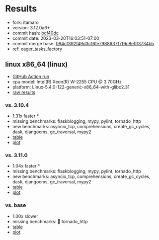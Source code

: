 # Results

- fork: itamaro
- version: 3.12.0a6+
- commit hash: [bcf40dc](https://github.com/itamaro/cpython/commit/bcf40dc)
- commit date: 2023-03-20T16:03:51-07:00
- commit merge base: [094cf392f49d3c16fe798863717f6c8e0f3734bb](https://github.com/itamaro/cpython/commit/094cf392f49d3c16fe798863717f6c8e0f3734bb)
- ref: eager_tasks_factory

## linux x86_64 (linux)

- [GitHub Action run](https://github.com/faster-cpython/benchmarking/actions/runs/4475369618)
- cpu model: Intel(R) Xeon(R) W-2255 CPU @ 3.70GHz
- platform: Linux-5.4.0-122-generic-x86_64-with-glibc2.31
- [raw results](bm-20230320-linux-x86_64-itamaro-eager_tasks_factory-3.12.0a6%2B-bcf40dc.json)

### vs. 3.10.4

- 1.31x faster \*
- missing benchmarks: flaskblogging, mypy, pylint, tornado_http
- new benchmarks: asyncio_tcp, comprehensions, create_gc_cycles, dask, djangocms, gc_traversal, mypy2
- [table](bm-20230320-linux-x86_64-itamaro-eager_tasks_factory-3.12.0a6%2B-bcf40dc-vs-3.10.4.md)
- [plot](bm-20230320-linux-x86_64-itamaro-eager_tasks_factory-3.12.0a6%2B-bcf40dc-vs-3.10.4.png)

### vs. 3.11.0

- 1.04x faster \*
- missing benchmarks: flaskblogging, mypy, pylint, tornado_http
- new benchmarks: asyncio_tcp, comprehensions, create_gc_cycles, dask, djangocms, gc_traversal, mypy2
- [table](bm-20230320-linux-x86_64-itamaro-eager_tasks_factory-3.12.0a6%2B-bcf40dc-vs-3.11.0.md)
- [plot](bm-20230320-linux-x86_64-itamaro-eager_tasks_factory-3.12.0a6%2B-bcf40dc-vs-3.11.0.png)

### vs. base

- 1.00x slower
- missing benchmarks: 🔴 tornado_http
- [table](bm-20230320-linux-x86_64-itamaro-eager_tasks_factory-3.12.0a6%2B-bcf40dc-vs-base.md)
- [plot](bm-20230320-linux-x86_64-itamaro-eager_tasks_factory-3.12.0a6%2B-bcf40dc-vs-base.png)

